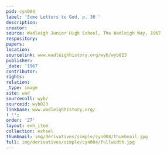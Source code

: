 ```yaml
---
pid: cyn004
label: 'Some Letters to God, p. 36 '
description:
creator:
source: Wadleigh Junior High School, The Wadleigh Way, 1967
respository:
papers:
location:
sourcelink: www.wadleighhistory.org/wyb/wyb023
publisher:
_date: '1967'
contributor:
rights:
relation:
_type: image
site: wad
sourcecoll: wyb/
sourceid: wyb023
linkbase: www.wadleighhistory.org/
! '':
order: '27'
layout: exh_item
collection: exhsel
thumbnail: img/derivatives/simple/cyn004/thumbnail.jpg
full: img/derivatives/simple/cyn004/fullwidth.jpg
---
```

